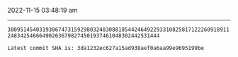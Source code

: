 2022-11-15 03:48:19 am

---

`3009514540319306747315929803248308818544246492293310825817122260918911248342546664902636798274501937461048302442531444`

`Latest commit SHA is: 3da1232ec627a15ad938aef0a6aa99e9695199be `
